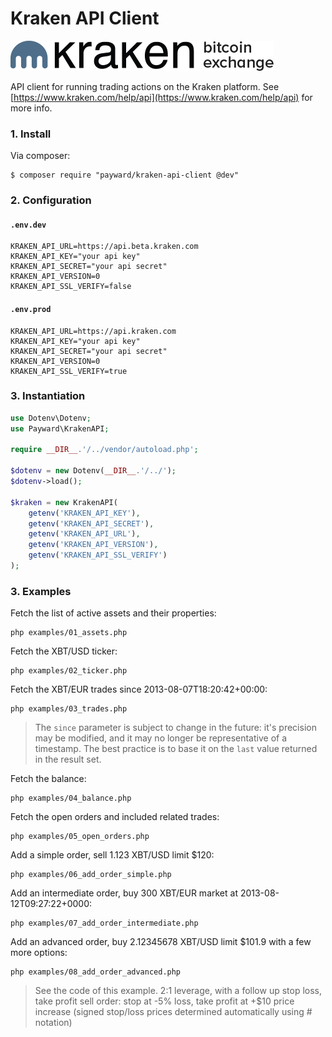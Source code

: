 # Kraken API Client

![Kraken API Client](/resources/kraken_logo.png?raw=true)

API client for running trading actions on the Kraken platform. See [https://www.kraken.com/help/api](https://www.kraken.com/help/api) for more info.

### 1. Install

Via composer:

    $ composer require "payward/kraken-api-client @dev"

### 2. Configuration

#### `.env.dev`

    KRAKEN_API_URL=https://api.beta.kraken.com
    KRAKEN_API_KEY="your api key"
    KRAKEN_API_SECRET="your api secret"
    KRAKEN_API_VERSION=0
    KRAKEN_API_SSL_VERIFY=false

#### `.env.prod`

    KRAKEN_API_URL=https://api.kraken.com
    KRAKEN_API_KEY="your api key"
    KRAKEN_API_SECRET="your api secret"
    KRAKEN_API_VERSION=0
    KRAKEN_API_SSL_VERIFY=true

### 3. Instantiation

```php
use Dotenv\Dotenv;
use Payward\KrakenAPI;

require __DIR__.'/../vendor/autoload.php';

$dotenv = new Dotenv(__DIR__.'/../');
$dotenv->load();

$kraken = new KrakenAPI(
    getenv('KRAKEN_API_KEY'),
    getenv('KRAKEN_API_SECRET'),
    getenv('KRAKEN_API_URL'),
    getenv('KRAKEN_API_VERSION'),
    getenv('KRAKEN_API_SSL_VERIFY')
);
```

### 3. Examples

Fetch the list of active assets and their properties:

    php examples/01_assets.php

Fetch the XBT/USD ticker:

    php examples/02_ticker.php

Fetch the XBT/EUR trades since 2013-08-07T18:20:42+00:00:

    php examples/03_trades.php

> The `since` parameter is subject to change in the future: it's precision may be modified, and it may no longer be representative of a timestamp. The best practice is to base it on the `last` value returned in the result set.

Fetch the balance:

    php examples/04_balance.php

Fetch the open orders and included related trades:

    php examples/05_open_orders.php

Add a simple order, sell 1.123 XBT/USD limit $120:

    php examples/06_add_order_simple.php

Add an intermediate order, buy 300 XBT/EUR market at 2013-08-12T09:27:22+0000:

    php examples/07_add_order_intermediate.php

Add an advanced order, buy 2.12345678 XBT/USD limit $101.9 with a few more options:

    php examples/08_add_order_advanced.php

> See the code of this example. 2:1 leverage, with
 a follow up stop loss, take profit sell order: stop at -5% loss, take profit at +$10 price increase (signed stop/loss prices determined automatically using # notation)
